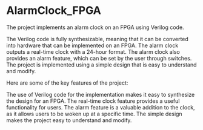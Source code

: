 # AlarmClock_FPGA

The project implements an alarm clock on an FPGA using Verilog code.

The Verilog code is fully synthesizable, meaning that it can be converted into hardware that can be implemented on an FPGA. The alarm clock outputs a real-time clock with a 24-hour format. The alarm clock also provides an alarm feature, which can be set by the user through switches. The project is implemented using a simple design that is easy to understand and modify.

Here are some of the key features of the project:

The use of Verilog code for the implementation makes it easy to synthesize the design for an FPGA. The real-time clock feature provides a useful functionality for users. The alarm feature is a valuable addition to the clock, as it allows users to be woken up at a specific time. The simple design makes the project easy to understand and modify.
